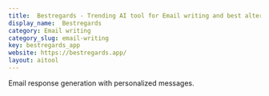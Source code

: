 ```yaml
---
title:  Bestregards - Trending AI tool for Email writing and best alternatives
display_name:  Bestregards
category: Email writing
category_slug: email-writing
key: bestregards_app
website: https://bestregards.app/
layout: aitool
---
```


Email response generation with personalized messages.
